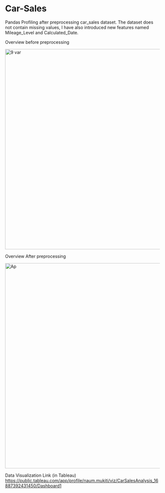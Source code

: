 # Car-Sales
Pandas Profiling after preprocessing car_sales dataset. The dataset does not contain missing values, I have also introduced new features named Mileage_Level and Calculated_Date.

Overview before preprocessing

<img width="652" alt="9 var" src="https://github.com/Nmukiti/Car-Sales/assets/37476772/815b4073-76d9-43e0-a8bc-4ef1ed13e066">

Overview After preprocessing

<img width="668" alt="Ap" src="https://github.com/Nmukiti/Car-Sales/assets/37476772/de88cf26-9d07-4c15-9116-6f0986827cc8">


Data Visualization Link (in Tableau)
https://public.tableau.com/app/profile/naum.mukiti/viz/CarSalesAnalysis_16887392431450/Dashboard1
